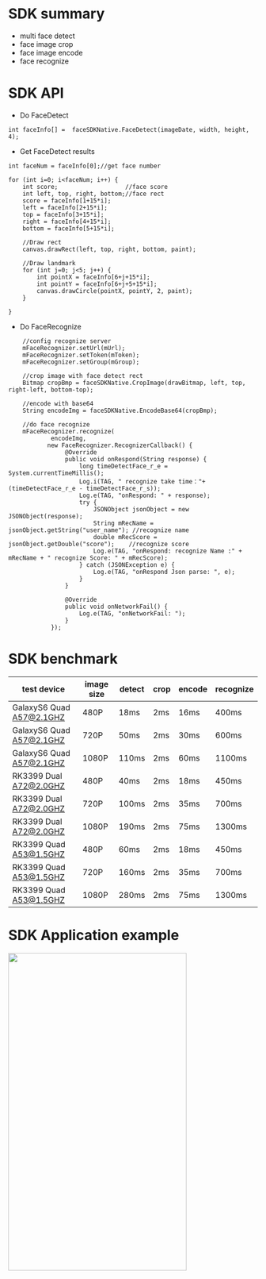 # SDK summary

* multi face detect
* face image crop
* face image encode
* face recognize



# SDK API

* Do FaceDetect

```
int faceInfo[] =  faceSDKNative.FaceDetect(imageDate, width, height, 4);

```
* Get FaceDetect results

```
int faceNum = faceInfo[0];//get face number

for (int i=0; i<faceNum; i++) {
    int score;                   //face score
    int left, top, right, bottom;//face rect
    score = faceInfo[1+15*i];
    left = faceInfo[2+15*i];
    top = faceInfo[3+15*i];
    right = faceInfo[4+15*i];
    bottom = faceInfo[5+15*i];

    //Draw rect
    canvas.drawRect(left, top, right, bottom, paint);

    //Draw landmark
    for (int j=0; j<5; j++) {
        int pointX = faceInfo[6+j+15*i];
        int pointY = faceInfo[6+j+5+15*i];
        canvas.drawCircle(pointX, pointY, 2, paint);
    }

}

```
* Do FaceRecognize

```
    //config recognize server
    mFaceRecognizer.setUrl(mUrl);
    mFaceRecognizer.setToken(mToken);
    mFaceRecognizer.setGroup(mGroup);

```

```
    //crop image with face detect rect
    Bitmap cropBmp = faceSDKNative.CropImage(drawBitmap, left, top, right-left, bottom-top);

    //encode with base64
    String encodeImg = faceSDKNative.EncodeBase64(cropBmp);

    //do face recognize
    mFaceRecognizer.recognize(
            encodeImg,
           new FaceRecognizer.RecognizerCallback() {
                @Override
                public void onRespond(String response) {
                    long timeDetectFace_r_e = System.currentTimeMillis();
                    Log.i(TAG, " recognize take time："+ (timeDetectFace_r_e - timeDetectFace_r_s));
                    Log.e(TAG, "onRespond: " + response);
                    try {
                        JSONObject jsonObject = new JSONObject(response);
                        String mRecName = jsonObject.getString("user_name"); //recognize name
                        double mRecScore = jsonObject.getDouble("score");    //recognize score
                        Log.e(TAG, "onRespond: recognize Name :" + mRecName + " recognize Score: " + mRecScore);
                    } catch (JSONException e) {
                        Log.e(TAG, "onRespond Json parse: ", e);
                    }
                }

                @Override
                public void onNetworkFail() {
                    Log.e(TAG, "onNetworkFail: ");
                }
            });

```

# SDK benchmark

|test device              |image size   |  detect     |    crop      |    encode     |   recognize  |
|-------------------------|-------------|-------------|--------------|---------------|--------------|
|GalaxyS6 Quad A57@2.1GHZ |480P         |   18ms      |    2ms       |    16ms       |    400ms     |
|GalaxyS6 Quad A57@2.1GHZ |720P         |   50ms      |    2ms       |    30ms       |    600ms     |
|GalaxyS6 Quad A57@2.1GHZ |1080P        |  110ms      |    2ms       |    60ms       |    1100ms    |
|RK3399  Dual A72@2.0GHZ  |480P         |   40ms      |    2ms       |    18ms       |    450ms     |
|RK3399  Dual A72@2.0GHZ  |720P         |   100ms     |    2ms       |    35ms       |    700ms     |
|RK3399  Dual A72@2.0GHZ  |1080P        |  190ms      |    2ms       |    75ms       |    1300ms    |
|RK3399  Quad A53@1.5GHZ  |480P         |   60ms      |    2ms       |    18ms       |    450ms     |
|RK3399  Quad A53@1.5GHZ  |720P         |  160ms      |    2ms       |    35ms       |    700ms     |
|RK3399  Quad A53@1.5GHZ  |1080P        |  280ms      |    2ms       |    75ms       |    1300ms    |

# SDK Application example

<img src="https://github.com/pingfengluo/android_facesdk/raw/master/test_data/tester1.png" width="360" height="640">
